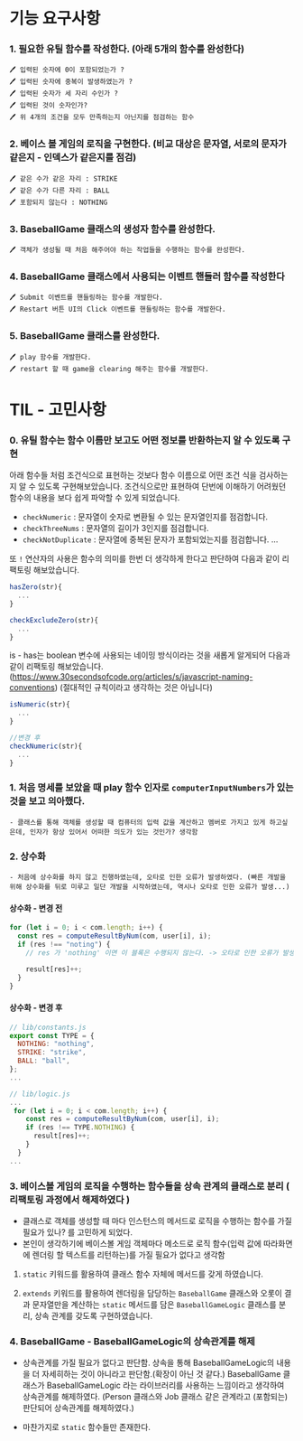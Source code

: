 # 기능 요구사항

### 1. 필요한 유틸 함수를 작성한다. (아래 5개의 함수를 완성한다)

    🖊 입력된 숫자에 0이 포함되었는가 ?
    🖊 입력된 숫자에 중복이 발생하였는가 ?
    🖊 입력된 숫자가 세 자리 수인가 ?
    🖊 입력된 것이 숫자인가?
    🖊 위 4개의 조건을 모두 만족하는지 아닌지를 점검하는 함수

### 2. 베이스 볼 게임의 로직을 구현한다. (비교 대상은 문자열, 서로의 문자가 같은지 - 인덱스가 같은지를 점검)

    🖊 같은 수가 같은 자리 : STRIKE
    🖊 같은 수가 다른 자리 : BALL
    🖊 포함되지 않는다 : NOTHING

### 3. BaseballGame 클래스의 생성자 함수를 완성한다.

    🖊 객체가 생성될 때 처음 해주어야 하는 작업들을 수행하는 함수를 완성한다.

### 4. BaseballGame 클래스에서 사용되는 이벤트 핸들러 함수를 작성한다

    🖊 Submit 이벤트를 핸들링하는 함수를 개발한다.
    🖊 Restart 버튼 UI의 Click 이벤트를 핸들링하는 함수를 개발한다.

### 5. BaseballGame 클래스를 완성한다.

    🖊 play 함수를 개발한다.
    🖊 restart 할 때 game을 clearing 해주는 함수를 개발한다.

# TIL - 고민사항

### 0. 유틸 함수는 함수 이름만 보고도 어떤 정보를 반환하는지 알 수 있도록 구현

아래 함수들 처럼 조건식으로 표현하는 것보다 함수 이름으로 어떤 조건 식을 검사하는지 알 수 있도록 구현해보았습니다. 조건식으로만 표현하여 단번에 이해하기 어려웠던 함수의 내용을 보다 쉽게 파악할 수 있게 되었습니다.

- `checkNumeric` : 문자열이 숫자로 변환될 수 있는 문자열인지를 점검합니다.
- `checkThreeNums` : 문자열의 길이가 3인지를 점검합니다.
- `checkNotDuplicate` : 문자열에 중복된 문자가 포함되었는지를 점검합니다.
  ...

또 `!` 연산자의 사용은 함수의 의미를 한번 더 생각하게 한다고 판단하여 다음과 같이 리팩토링 해보았습니다.

```jsx
hasZero(str){
  ...
}

checkExcludeZero(str){
  ...
}
```

is - has는 boolean 변수에 사용되는 네이밍 방식이라는 것을 새롭게 알게되어 다음과 같이 리팩토링 해보았습니다. (https://www.30secondsofcode.org/articles/s/javascript-naming-conventions) (절대적인 규칙이라고 생각하는 것은 아닙니다)

```jsx
isNumeric(str){
  ...
}

//변경 후
checkNumeric(str){
  ...
}
```

### 1. 처음 명세를 보았을 때 play 함수 인자로 `computerInputNumbers`가 있는 것을 보고 의아했다.

    - 클래스를 통해 객체를 생성할 때 컴퓨터의 입력 값을 계산하고 멤버로 가지고 있게 하고싶은데, 인자가 항상 있어서 어떠한 의도가 있는 것인가? 생각함

### 2. 상수화

    - 처음에 상수화를 하지 않고 진행하였는데, 오타로 인한 오류가 발생하였다. (빠른 개발을 위해 상수화를 뒤로 미루고 일단 개발을 시작하였는데, 역시나 오타로 인한 오류가 발생...)

#### 상수화 - 변경 전

```javascript
for (let i = 0; i < com.length; i++) {
  const res = computeResultByNum(com, user[i], i);
  if (res !== "noting") {
    // res 가 'nothing' 이면 이 블록은 수행되지 않는다. -> 오타로 인한 오류가 발생

    result[res]++;
  }
}
```

#### 상수화 - 변경 후

```javascript
// lib/constants.js
export const TYPE = {
  NOTHING: "nothing",
  STRIKE: "strike",
  BALL: "ball",
};
...
```

```javascript
// lib/logic.js
...
 for (let i = 0; i < com.length; i++) {
    const res = computeResultByNum(com, user[i], i);
    if (res !== TYPE.NOTHING) {
      result[res]++;
    }
  }
...
```

### 3. 베이스볼 게임의 로직을 수행하는 함수들을 상속 관계의 클래스로 분리 ( 리팩토링 과정에서 해제하였다 )

- 클래스로 객체를 생성할 때 마다 인스턴스의 메서드로 로직을 수행하는 함수를 가질 필요가 있나? 를 고민하게 되었다.
- 본인이 생각하기에 베이스볼 게임 객체마다 메소드로 로직 함수(입력 값에 따라화면에 렌더링 할 텍스트를 리턴하는)를 가질 필요가 없다고 생각함

1. `static` 키워드를 활용하여 클래스 함수 자체에 메서드를 갖게 하였습니다.

2. `extends` 키워드를 활용하여 렌더링을 담당하는 `BaseballGame` 클래스와 오롯이 결과 문자열만을 계산하는 `static` 메서드를 담은 `BaseballGameLogic` 클래스를 분리, 상속 관계를 갖도록 구현하였습니다.

### 4. BaseballGame - BaseballGameLogic의 상속관계를 해제

- 상속관계를 가질 필요가 없다고 판단함. 상속을 통해 BaseballGameLogic의 내용을 더 자세히하는 것이 아니라고 판단함.(확장이 아닌 것 같다.) BaseballGame 클래스가 BaseballGameLogic 라는 라이브러리를 사용하는 느낌이라고 생각하여 상속관계를 해제하였다. (Person 클래스와 Job 클래스 같은 관계라고 (포함되는) 판단되어 상속관계를 해제하였다.)

- 마찬가지로 `static` 함수들만 존재한다.
